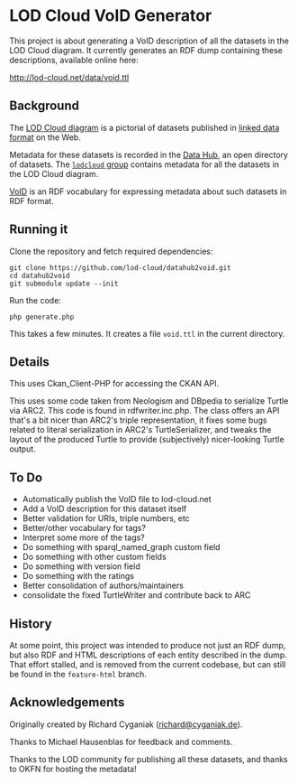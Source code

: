 # LOD Cloud VoID Generator

This project is about generating a VoID description of all the datasets
in the LOD Cloud diagram. It currently generates an RDF dump containing
these descriptions, available online here:

http://lod-cloud.net/data/void.ttl


## Background

The [LOD Cloud diagram](http://lod-cloud.net/) is a pictorial of datasets
published in [linked data format](http://linkeddata.org/) on the Web.

Metadata for these datasets is recorded in the [Data Hub](http://datahub.io),
an open directory of datasets. The
[`lodcloud` group](http://datahub.io/group/lodcloud) contains metadata
for all the datasets in the LOD Cloud diagram.

[VoID](http://www.w3.org/TR/void/) is an RDF vocabulary for expressing
metadata about such datasets in RDF format.


## Running it

Clone the repository and fetch required dependencies:

````
git clone https://github.com/lod-cloud/datahub2void.git
cd datahub2void
git submodule update --init
````

Run the code:

````
php generate.php
````

This takes a few minutes. It creates a file `void.ttl` in the current
directory.


## Details

This uses Ckan_Client-PHP for accessing the CKAN API.

This uses some code taken from Neologism and DBpedia to serialize
Turtle via ARC2. This code is found in rdfwriter.inc.php. The class
offers an API that's a bit nicer than ARC2's triple representation,
it fixes some bugs related to literal serialization in ARC2's
TurtleSerializer, and tweaks the layout of the produced Turtle to
provide (subjectively) nicer-looking Turtle output.


## To Do

* Automatically publish the VoID file to lod-cloud.net
* Add a VoID description for this dataset itself
* Better validation for URIs, triple numbers, etc
* Better/other vocabulary for tags?
* Interpret some more of the tags?
* Do something with sparql_named_graph custom field
* Do something with other custom fields
* Do something with version field
* Do something with the ratings
* Better consolidation of authors/maintainers
* consolidate the fixed TurtleWriter and contribute back to ARC


## History

At some point, this project was intended to produce not just an RDF dump,
but also RDF and HTML descriptions of each entity described in the dump.
That effort stalled, and is removed from the current codebase, but can still
be found in the `feature-html` branch.


## Acknowledgements

Originally created by Richard Cyganiak (richard@cyganiak.de).

Thanks to Michael Hausenblas for feedback and comments.

Thanks to the LOD community for publishing all these datasets,
and thanks to OKFN for hosting the metadata!
